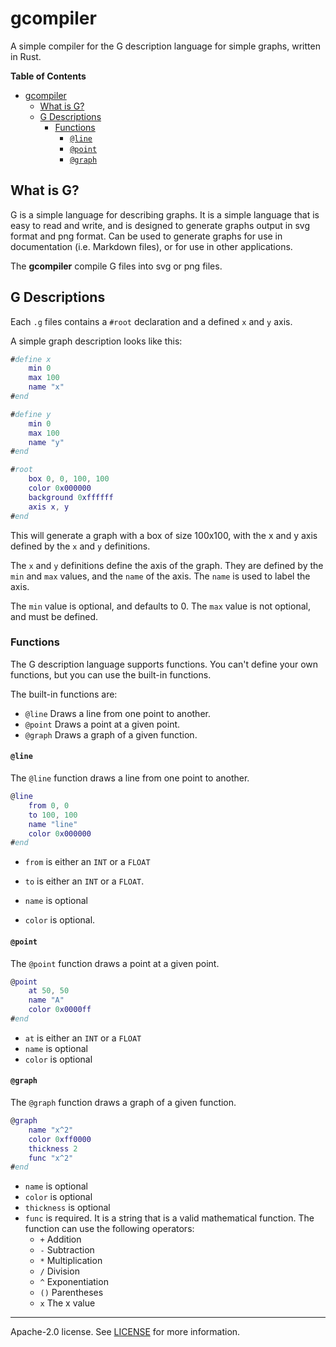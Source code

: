 # gcompiler

A simple compiler for the G description language for simple graphs, written in Rust.

**Table of Contents**
- [gcompiler](#gcompiler)
  - [What is G?](#what-is-g)
  - [G Descriptions](#g-descriptions)
    - [Functions](#functions)
      - [`@line`](#line)
      - [`@point`](#point)
      - [`@graph`](#graph)


## What is G?

G is a simple language for describing graphs. It is a simple language that is easy to read and write, and is designed to generate graphs output in svg format and png format. Can be used to generate graphs for use in documentation (i.e. Markdown files), or for use in other applications.

The **gcompiler** compile G files into svg or png files.

## G Descriptions

Each `.g` files contains a `#root` declaration and a defined `x` and `y` axis.

A simple graph description looks like this:

```g
#define x
    min 0
    max 100
    name "x"
#end

#define y
    min 0
    max 100
    name "y"
#end

#root
    box 0, 0, 100, 100
    color 0x000000
    background 0xffffff
    axis x, y
#end
```

This will generate a graph with a box of size 100x100, with the x and y axis defined by the `x` and `y` definitions.

The `x` and `y` definitions define the axis of the graph. They are defined by the `min` and `max` values, and the `name` of the axis. The `name` is used to label the axis.

The `min` value is optional, and defaults to 0. The `max` value is not optional, and must be defined.

### Functions

The G description language supports functions. You can't define your own functions, but you can use the built-in functions.

The built-in functions are:
  - `@line` Draws a line from one point to another.
  - `@point` Draws a point at a given point.
  - `@graph` Draws a graph of a given function.

#### `@line`

The `@line` function draws a line from one point to another.

```g
@line
    from 0, 0
    to 100, 100
    name "line"
    color 0x000000
#end
```

- `from` is either an `INT` or a `FLOAT`

- `to` is either an `INT` or a `FLOAT`. 

- `name` is optional

- `color` is optional.


#### `@point`

The `@point` function draws a point at a given point.

```g
@point
    at 50, 50
    name "A"
    color 0x0000ff
#end
```

- `at` is either an `INT` or a `FLOAT`
- `name` is optional
- `color` is optional

#### `@graph`

The `@graph` function draws a graph of a given function.

```g
@graph
    name "x^2"
    color 0xff0000
    thickness 2
    func "x^2"
#end
```

- `name` is optional
- `color` is optional
- `thickness` is optional
- `func` is required. It is a string that is a valid mathematical function. The function can use the following operators:
  - `+` Addition
  - `-` Subtraction
  - `*` Multiplication
  - `/` Division
  - `^` Exponentiation
  - `()` Parentheses
  - `x` The x value



---------
Apache-2.0 license. See [LICENSE](LICENSE) for more information.
